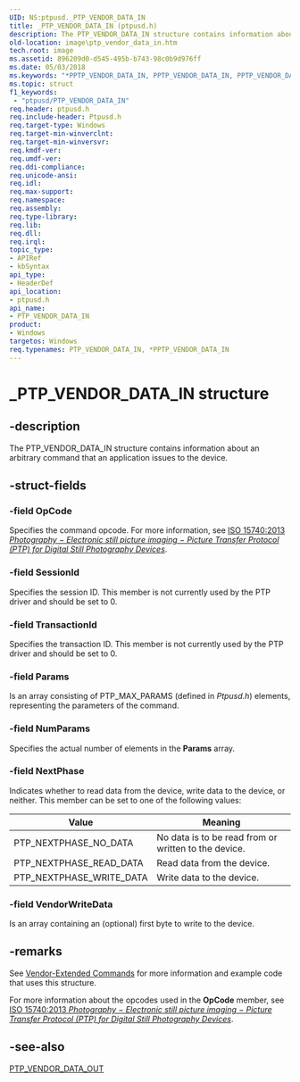 ```yaml
---
UID: NS:ptpusd._PTP_VENDOR_DATA_IN
title: _PTP_VENDOR_DATA_IN (ptpusd.h)
description: The PTP_VENDOR_DATA_IN structure contains information about an arbitrary command that an application issues to the device.
old-location: image\ptp_vendor_data_in.htm
tech.root: image
ms.assetid: 896209d0-d545-495b-b743-98c0b9d976ff
ms.date: 05/03/2018
ms.keywords: "*PPTP_VENDOR_DATA_IN, PPTP_VENDOR_DATA_IN, PPTP_VENDOR_DATA_IN structure pointer [Imaging Devices], PTP_VENDOR_DATA_IN, PTP_VENDOR_DATA_IN structure [Imaging Devices], _PTP_VENDOR_DATA_IN, image.ptp_vendor_data_in, ptpusd/PPTP_VENDOR_DATA_IN, ptpusd/PTP_VENDOR_DATA_IN, wiastrct_b0ebb671-78d9-4224-8bde-893fb0afc9f8.xml"
ms.topic: struct
f1_keywords:
 - "ptpusd/PTP_VENDOR_DATA_IN"
req.header: ptpusd.h
req.include-header: Ptpusd.h
req.target-type: Windows
req.target-min-winverclnt:
req.target-min-winversvr: 
req.kmdf-ver: 
req.umdf-ver: 
req.ddi-compliance: 
req.unicode-ansi: 
req.idl: 
req.max-support: 
req.namespace: 
req.assembly: 
req.type-library: 
req.lib: 
req.dll: 
req.irql: 
topic_type:
- APIRef
- kbSyntax
api_type:
- HeaderDef
api_location:
- ptpusd.h
api_name:
- PTP_VENDOR_DATA_IN
product:
- Windows
targetos: Windows
req.typenames: PTP_VENDOR_DATA_IN, *PPTP_VENDOR_DATA_IN
---
```


# _PTP_VENDOR_DATA_IN structure

## -description

The PTP_VENDOR_DATA_IN structure contains information about an arbitrary command that an application issues to the device.

## -struct-fields

### -field OpCode

Specifies the command opcode. For more information, see [ISO 15740:2013 *Photography − Electronic still picture imaging − Picture Transfer Protocol (PTP) for Digital Still Photography Devices*](https://www.imaging.org/site/IST/IST/Standards/PTP_Standards.aspx).

### -field SessionId

Specifies the session ID. This member is not currently used by the PTP driver and should be set to 0.

### -field TransactionId

Specifies the transaction ID. This member is not currently used by the PTP driver and should be set to 0.

### -field Params

Is an array consisting of PTP_MAX_PARAMS (defined in *Ptpusd.h*) elements, representing the parameters of the command.

### -field NumParams

Specifies the actual number of elements in the **Params** array.

### -field NextPhase

Indicates whether to read data from the device, write data to the device, or neither. This member can be set to one of the following values:

| Value | Meaning |
| --- | --- |
| PTP_NEXTPHASE_NO_DATA | No data is to be read from or written to the device. |
| PTP_NEXTPHASE_READ_DATA | Read data from the device. |
| PTP_NEXTPHASE_WRITE_DATA | Write data to the device. |

### -field VendorWriteData

Is an array containing an (optional) first byte to write to the device.

## -remarks

See [Vendor-Extended Commands](https://docs.microsoft.com/windows-hardware/drivers/image/vendor-extended-commands) for more information and example code that uses this structure.

For more information about the opcodes used in the **OpCode** member, see [ISO 15740:2013 *Photography − Electronic still picture imaging − Picture Transfer Protocol (PTP) for Digital Still Photography Devices*](https://www.imaging.org/site/IST/IST/Standards/PTP_Standards.aspx).

## -see-also

[PTP_VENDOR_DATA_OUT](https://docs.microsoft.com/windows-hardware/drivers/ddi/content/ptpusd/ns-ptpusd-_ptp_vendor_data_out)
